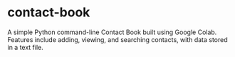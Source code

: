 # contact-book
A simple Python command-line Contact Book built using Google Colab. Features include adding, viewing, and searching contacts, with data stored in a text file.
